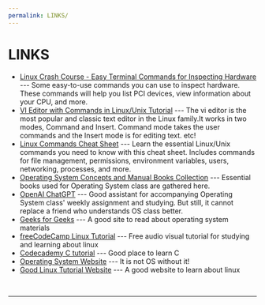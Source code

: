 ```yaml
---
permalink: LINKS/
---
```


# LINKS

* [Linux Crash Course - Easy Terminal Commands for Inspecting Hardware](https://youtu.be/oGyJr-iUwt8?si=59V2boc0XfmlFekg) --- 
Some easy-to-use commands you can use to inspect hardware. 
These commands will help you list PCI devices, view information about your CPU, and more.
* [VI Editor with Commands in Linux/Unix Tutorial](https://www.guru99.com/the-vi-editor.html) --- The vi editor is the most popular and classic text editor in the Linux family.It works in two modes, Command and Insert. Command mode takes the user commands and the Insert mode is for editing text. etc!
* [Linux Commands Cheat Sheet](https://www.geeksforgeeks.org/linux-commands-cheat-sheet/) --- Learn the essential Linux/Unix commands you need to know with this cheat sheet. Includes commands for file management, permissions, environment variables, users, networking, processes, and more.
* [Operating System Concepts and Manual Books Collection](https://www.os-book.com/OS10/) --- Essential books used for Operating System class are gathered here.
* [OpenAI ChatGPT](https://chat.openai.com/) --- Good assistant for accompanying Operating System class' weekly assignment and studying. But still, it cannot replace a friend who understands OS class better.
* [Geeks for Geeks](https://www.geeksforgeeks.org/operating-systems/) --- A good site to read about operating system materials
* [freeCodeCamp Linux Tutorial](https://www.freecodecamp.org/news/the-best-linux-tutorials/) --- Free audio visual tutorial for studying and learning about linux
* [Codecademy C tutorial](https://www.codecademy.com/learn/paths/c) --- Good place to learn C
* [Operating System Website](https://osp4diss.vlsm.org/) --- It is not OS without it!
* [Good Linux Tutorial Website](https://linuxjourney.com/) --- A good website to learn about linux
<br>
<hr>
